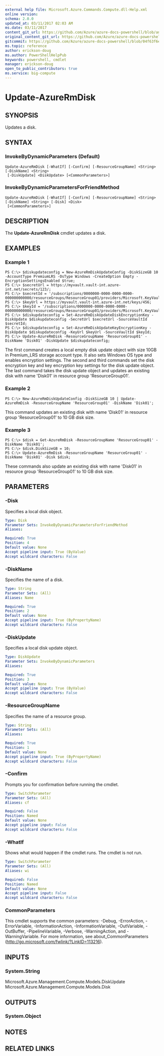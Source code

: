 ```yaml
---
external help file: Microsoft.Azure.Commands.Compute.dll-Help.xml
online version:
schema: 2.0.0
updated_at: 03/11/2017 02:03 AM
ms.date: 03/11/2017
content_git_url: https://github.com/Azure/azure-docs-powershell/blob/anne052617/azureps-cmdlets-docs/ResourceManager/AzureRM.Compute/v2.8.0/Update-AzureRmDisk.md
original_content_git_url: https://github.com/Azure/azure-docs-powershell/blob/anne052617/azureps-cmdlets-docs/ResourceManager/AzureRM.Compute/v2.8.0/Update-AzureRmDisk.md
gitcommit: https://github.com/Azure/azure-docs-powershell/blob/04f63f6e685743ace2c57eb157574e34e8610b1c
ms.topic: reference
author: erickson-doug
ms.author: PowerShellHelpPub
keywords: powershell, cmdlet
manager: erickson-doug
open_to_public_contributors: true
ms.service: big-compute
---
```


# Update-AzureRmDisk

## SYNOPSIS
Updates a disk.

## SYNTAX

### InvokeByDynamicParameters (Default)
```
Update-AzureRmDisk [-WhatIf] [-Confirm] [-ResourceGroupName] <String> [-DiskName] <String>
 [-DiskUpdate] <DiskUpdate> [<CommonParameters>]
```

### InvokeByDynamicParametersForFriendMethod
```
Update-AzureRmDisk [-WhatIf] [-Confirm] [-ResourceGroupName] <String> [-DiskName] <String> [-Disk] <Disk>
 [<CommonParameters>]
```

## DESCRIPTION
The **Update-AzureRmDisk** cmdlet updates a disk.

## EXAMPLES

### Example 1
```
PS C:\> $diskupdateconfig = New-AzureRmDiskUpdateConfig -DiskSizeGB 10 -AccountType PremiumLRS -OsType Windows -CreateOption Empty -EncryptionSettingsEnabled $true;
PS C:\> $secretUrl = https://myvault.vault-int.azure-int.net/secrets/123/;
PS C:\> $secretId = '/subscriptions/0000000-0000-0000-0000-000000000000/resourceGroups/ResourceGroup01/providers/Microsoft.KeyVault/vaults/TestVault123';
PS C:\> $keyUrl = https://myvault.vault-int.azure-int.net/keys/456;
PS C:\> $keyId = '/subscriptions/0000000-0000-0000-0000-000000000000/resourceGroups/ResourceGroup01/providers/Microsoft.KeyVault/vaults/TestVault456';
PS C:\> $diskupdateconfig = Set-AzureRmDiskUpdateDiskEncryptionKey -DiskUpdate $diskupdateconfig -SecretUrl $secretUrl -SourceVaultId $secretId;
PS C:\> $diskupdateconfig = Set-AzureRmDiskUpdateKeyEncryptionKey -DiskUpdate $diskupdateconfig -KeyUrl $keyUrl -SourceVaultId $keyId;
PS C:\> Update-AzureRmDisk -ResourceGroupName 'ResourceGroup01' -DiskName 'Disk01' -DiskUpdate $diskupdateconfig;
```

The first command creates a local empty disk update object with size 10GB in Premium_LRS storage account type.  It also sets Windows OS type and enables encryption settings.
The second and third commands set the disk encryption key and key encryption key settings for the disk update object.
The last command takes the disk update object and updates an existing disk with name 'Disk01' in resource group 'ResourceGroup01'.

### Example 2
```
PS C:\> New-AzureRmDiskUpdateConfig -DiskSizeGB 10 | Update-AzureRmDisk -ResourceGroupName 'ResourceGroup01' -DiskName 'Disk01';
```

This command updates an existing disk with name 'Disk01' in resource group 'ResourceGroup01' to 10 GB disk size.

### Example 3
```
PS C:\> $disk = Get-AzureRmDisk -ResourceGroupName 'ResourceGroup01' -DiskName 'Disk01';
PS C:\> $disk.DiskSizeGB = 10;
PS C:\> Update-AzureRmDisk -ResourceGroupName 'ResourceGroup01' -DiskName 'Disk01' -Disk $disk;
```

These commands also update an existing disk with name 'Disk01' in resource group 'ResourceGroup01' to 10 GB disk size.

## PARAMETERS

### -Disk
Specifies a local disk object.

```yaml
Type: Disk
Parameter Sets: InvokeByDynamicParametersForFriendMethod
Aliases: 

Required: True
Position: 4
Default value: None
Accept pipeline input: True (ByValue)
Accept wildcard characters: False
```

### -DiskName
Specifies the name of a disk.

```yaml
Type: String
Parameter Sets: (All)
Aliases: Name

Required: True
Position: 2
Default value: None
Accept pipeline input: True (ByPropertyName)
Accept wildcard characters: False
```

### -DiskUpdate
Specifies a local disk update object.

```yaml
Type: DiskUpdate
Parameter Sets: InvokeByDynamicParameters
Aliases: 

Required: True
Position: 3
Default value: None
Accept pipeline input: True (ByValue)
Accept wildcard characters: False
```

### -ResourceGroupName
Specifies the name of a resource group.

```yaml
Type: String
Parameter Sets: (All)
Aliases: 

Required: True
Position: 1
Default value: None
Accept pipeline input: True (ByPropertyName)
Accept wildcard characters: False
```

### -Confirm
Prompts you for confirmation before running the cmdlet.

```yaml
Type: SwitchParameter
Parameter Sets: (All)
Aliases: cf

Required: False
Position: Named
Default value: None
Accept pipeline input: False
Accept wildcard characters: False
```

### -WhatIf
Shows what would happen if the cmdlet runs.
The cmdlet is not run.

```yaml
Type: SwitchParameter
Parameter Sets: (All)
Aliases: wi

Required: False
Position: Named
Default value: None
Accept pipeline input: False
Accept wildcard characters: False
```

### CommonParameters
This cmdlet supports the common parameters: -Debug, -ErrorAction, -ErrorVariable, -InformationAction, -InformationVariable, -OutVariable, -OutBuffer, -PipelineVariable, -Verbose, -WarningAction, and -WarningVariable. For more information, see about_CommonParameters (http://go.microsoft.com/fwlink/?LinkID=113216).

## INPUTS

### System.String
Microsoft.Azure.Management.Compute.Models.DiskUpdate
Microsoft.Azure.Management.Compute.Models.Disk

## OUTPUTS

### System.Object

## NOTES

## RELATED LINKS

